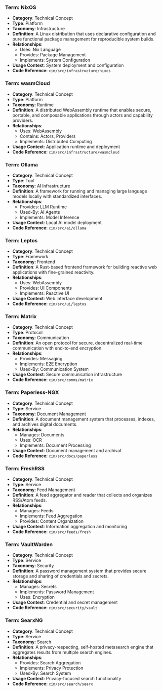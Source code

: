 ### Term: NixOS
- **Category**: Technical Concept
- **Type**: Platform
- **Taxonomy**: Infrastructure
- **Definition**: A Linux distribution that uses declarative configuration and pure functional package management for reproducible system builds.
- **Relationships**:
  * Uses: Nix Language
  * Provides: Package Management
  * Implements: System Configuration
- **Usage Context**: System deployment and configuration
- **Code Reference**: `cim/src/infrastructure/nixos`

### Term: wasmCloud
- **Category**: Technical Concept
- **Type**: Platform
- **Taxonomy**: Runtime
- **Definition**: A distributed WebAssembly runtime that enables secure, portable, and composable applications through actors and capability providers.
- **Relationships**:
  * Uses: WebAssembly
  * Contains: Actors, Providers
  * Implements: Distributed Computing
- **Usage Context**: Application runtime and deployment
- **Code Reference**: `cim/src/infrastructure/wasmcloud`

### Term: Ollama
- **Category**: Technical Concept
- **Type**: Tool
- **Taxonomy**: AI Infrastructure
- **Definition**: A framework for running and managing large language models locally with standardized interfaces.
- **Relationships**:
  * Provides: LLM Runtime
  * Used-By: AI Agents
  * Implements: Model Inference
- **Usage Context**: Local AI model deployment
- **Code Reference**: `cim/src/ai/ollama`

### Term: Leptos
- **Category**: Technical Concept
- **Type**: Framework
- **Taxonomy**: Frontend
- **Definition**: A Rust-based frontend framework for building reactive web applications with fine-grained reactivity.
- **Relationships**:
  * Uses: WebAssembly
  * Provides: UI Components
  * Implements: Reactive UI
- **Usage Context**: Web interface development
- **Code Reference**: `cim/src/ui/leptos`

### Term: Matrix
- **Category**: Technical Concept
- **Type**: Protocol
- **Taxonomy**: Communication
- **Definition**: An open protocol for secure, decentralized real-time communication with end-to-end encryption.
- **Relationships**:
  * Provides: Messaging
  * Implements: E2E Encryption
  * Used-By: Communication System
- **Usage Context**: Secure communication infrastructure
- **Code Reference**: `cim/src/comms/matrix`

### Term: Paperless-NGX
- **Category**: Technical Concept
- **Type**: Service
- **Taxonomy**: Document Management
- **Definition**: A document management system that processes, indexes, and archives digital documents.
- **Relationships**:
  * Manages: Documents
  * Uses: OCR
  * Implements: Document Processing
- **Usage Context**: Document management and archival
- **Code Reference**: `cim/src/docs/paperless`

### Term: FreshRSS
- **Category**: Technical Concept
- **Type**: Service
- **Taxonomy**: Feed Management
- **Definition**: A feed aggregator and reader that collects and organizes RSS/Atom feeds.
- **Relationships**:
  * Manages: Feeds
  * Implements: Feed Aggregation
  * Provides: Content Organization
- **Usage Context**: Information aggregation and monitoring
- **Code Reference**: `cim/src/feeds/fresh`

### Term: VaultWarden
- **Category**: Technical Concept
- **Type**: Service
- **Taxonomy**: Security
- **Definition**: A password management system that provides secure storage and sharing of credentials and secrets.
- **Relationships**:
  * Manages: Secrets
  * Implements: Password Management
  * Uses: Encryption
- **Usage Context**: Credential and secret management
- **Code Reference**: `cim/src/security/vault`

### Term: SearxNG
- **Category**: Technical Concept
- **Type**: Service
- **Taxonomy**: Search
- **Definition**: A privacy-respecting, self-hosted metasearch engine that aggregates results from multiple search engines.
- **Relationships**:
  * Provides: Search Aggregation
  * Implements: Privacy Protection
  * Used-By: Search System
- **Usage Context**: Privacy-focused search functionality
- **Code Reference**: `cim/src/search/searx` 